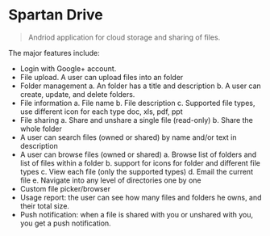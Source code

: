 # Spartan Drive

> Andriod application for cloud storage and sharing of files.  

The major features include:

 - Login with Google+ account.
 - File upload. A user can upload files into an folder
 - Folder management a. An folder has a title and description b. A user can   	 create, update, and delete folders.
 - File information a. File name b. File description c. Supported file types, 	 use different icon for each type doc, xls, pdf, ppt
 - File sharing a. Share and unshare a single file (read-only) b. Share the  	whole folder
 - A user can search files (owned or shared) by name and/or text in 		  	 description
 - A user can browse files (owned or shared) a. Browse list of folders and 	 	list of files within a folder b. support for icons for folder  and 		 	different file types c. View each file (only the supported types) d. Email 	  the current file e. Navigate into any level of directories one by one
 - Custom file picker/browser
 - Usage report: the user can see how many files and folders he owns, and 	  	 their total size.
 - Push notification: when a file is shared with you or unshared with you, 	    you get a push notification.
